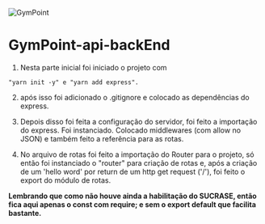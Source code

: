 ![GymPoint](https://github.com/Rocketseat/bootcamp-gostack-desafio-02/raw/master/.github/logo.png)

# GymPoint-api-backEnd

1. Nesta parte inicial foi iniciado o projeto com 

```
"yarn init -y" e "yarn add express".
```

2. após isso foi adicionado o .gitignore e colocado as dependências do express.

3. Depois disso foi feita a configuração do servidor, foi feito a importação do express. Foi instanciado. Colocado middlewares (com allow no JSON) e também feito a referência para as rotas.

4. No arquivo de rotas foi feito a importação do Router para o projeto, só então foi instanciado o "router" para criação de rotas e, após a criação de um 'hello word' por return de um http get request ('/'), foi feito o export do módulo de rotas.

**Lembrando que como não houve ainda a habilitação do SUCRASE, então fica aqui apenas o const com require; e sem o export default que facilita bastante.**
